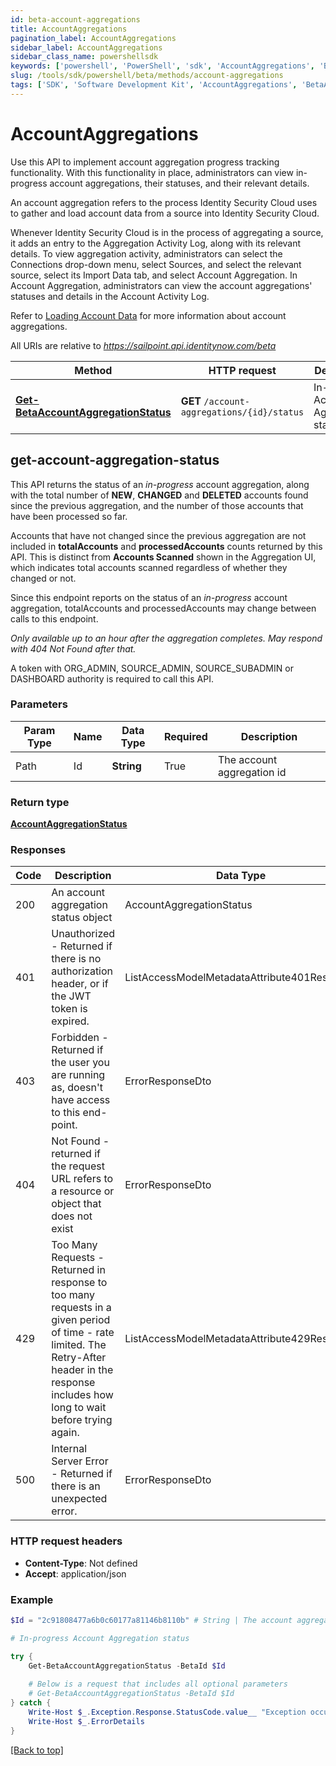 ```yaml
---
id: beta-account-aggregations
title: AccountAggregations
pagination_label: AccountAggregations
sidebar_label: AccountAggregations
sidebar_class_name: powershellsdk
keywords: ['powershell', 'PowerShell', 'sdk', 'AccountAggregations', 'BetaAccountAggregations'] 
slug: /tools/sdk/powershell/beta/methods/account-aggregations
tags: ['SDK', 'Software Development Kit', 'AccountAggregations', 'BetaAccountAggregations']
---
```


# AccountAggregations
  Use this API to implement account aggregation progress tracking functionality.
With this functionality in place, administrators can view in-progress account aggregations, their statuses, and their relevant details.

An account aggregation refers to the process Identity Security Cloud uses to gather and load account data from a source into Identity Security Cloud.

Whenever Identity Security Cloud is in the process of aggregating a source, it adds an entry to the Aggregation Activity Log, along with its relevant details.
To view aggregation activity, administrators can select the Connections drop-down menu, select Sources, and select the relevant source, select its Import Data tab, and select Account Aggregation.
In Account Aggregation, administrators can view the account aggregations&#39; statuses and details in the Account Activity Log.

Refer to [Loading Account Data](https://documentation.sailpoint.com/saas/help/accounts/loading_data.html) for more information about account aggregations.
 
  

All URIs are relative to *https://sailpoint.api.identitynow.com/beta*

Method | HTTP request | Description
------------- | ------------- | -------------
[**Get-BetaAccountAggregationStatus**](#get-account-aggregation-status) | **GET** `/account-aggregations/{id}/status` | In-progress Account Aggregation status

## get-account-aggregation-status
This API returns the status of an *in-progress* account aggregation, along with the total number of **NEW**, **CHANGED** and **DELETED** accounts found since the previous aggregation, and the number of those accounts that have been processed so far.

Accounts that have not changed since the previous aggregation are not included in **totalAccounts** and **processedAccounts** counts returned by this API. This is distinct from **Accounts Scanned** shown in the Aggregation UI, which indicates total accounts scanned regardless of whether they changed or not.

Since this endpoint reports on the status of an *in-progress* account aggregation, totalAccounts and processedAccounts may change between calls to this endpoint.

*Only available up to an hour after the aggregation completes. May respond with *404 Not Found* after that.*

A token with ORG_ADMIN, SOURCE_ADMIN, SOURCE_SUBADMIN or DASHBOARD authority is required to call this API.

### Parameters 
Param Type | Name | Data Type | Required  | Description
------------- | ------------- | ------------- | ------------- | ------------- 
Path   | Id | **String** | True  | The account aggregation id

### Return type
[**AccountAggregationStatus**](../models/account-aggregation-status)

### Responses
Code | Description  | Data Type
------------- | ------------- | -------------
200 | An account aggregation status object | AccountAggregationStatus
401 | Unauthorized - Returned if there is no authorization header, or if the JWT token is expired. | ListAccessModelMetadataAttribute401Response
403 | Forbidden - Returned if the user you are running as, doesn&#39;t have access to this end-point. | ErrorResponseDto
404 | Not Found - returned if the request URL refers to a resource or object that does not exist | ErrorResponseDto
429 | Too Many Requests - Returned in response to too many requests in a given period of time - rate limited. The Retry-After header in the response includes how long to wait before trying again. | ListAccessModelMetadataAttribute429Response
500 | Internal Server Error - Returned if there is an unexpected error. | ErrorResponseDto

### HTTP request headers
- **Content-Type**: Not defined
- **Accept**: application/json

### Example
```powershell
$Id = "2c91808477a6b0c60177a81146b8110b" # String | The account aggregation id

# In-progress Account Aggregation status

try {
    Get-BetaAccountAggregationStatus -BetaId $Id 
    
    # Below is a request that includes all optional parameters
    # Get-BetaAccountAggregationStatus -BetaId $Id  
} catch {
    Write-Host $_.Exception.Response.StatusCode.value__ "Exception occurred when calling Get-BetaAccountAggregationStatus"
    Write-Host $_.ErrorDetails
}
```
[[Back to top]](#) 
